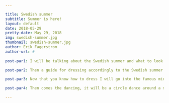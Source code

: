 ```yaml
---

title: Swedish summer
subtitle: Summer is here!
layout: default
date: 2018-05-29
pretty-date: May 29, 2018
img: swedish-summer.jpg
thumbnail: swedish-summer.jpg
author: Erik Fagerstrom
author-url: #
 
post-par1: I will be talking about the Swedish summer and what to look forward to and what you readers might want to test celebrate (If you are not doing it already). Now that we are in Kiruna there is some errors in nature during summer. We have had our last night for a while so yeah sun at every moment during the day, who needs to sleep anyway. It makes it a lot easier to just forget how late it is and then to go sleep (more time to build BEXUS).

post-par2: Then a guide for dressing accordingly to the Swedish summer. The definition of a perfect summer might be a lot of sun, 30 degrees in the shade and laying at the beach. A dream is good but the summer is more about a mindset here, above 10 degrees it is shorts weather if it gets to 20 in the sun it is a good day. Even if there is a lot of clouds you just look for a spot of blue sky focus on it imagining summer.

post-par3: Now that you know how to dress I will go into the famous midsummer day that will come in about a month. It is the day when people gather celebrate the longest of days with lots of food, drinks and dance. The main part of it is the food. A traditionally lunch should be potatoes and herring, going with it there is the “nubbe”. When you want to drink your “nubbe” you have to sing a song and every family present should contribute with at least one song.

post-par4: Then comes the dancing, it will be a circle dance around a maypole, singing songs dancing around. For those interested and want to practice some of the songs are. Karusellen, Morsgrisar är vi allihopa, Prästens lilla kråka, Sju vackra flickor i en ring, Raketen and a lot more. Now you know more about the Swedish summer, it’s traditions on how to celebrate. 

---
```

